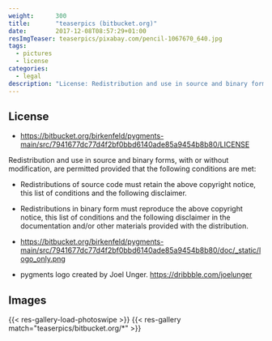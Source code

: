 ```yaml
---
weight:      300
title:       "teaserpics (bitbucket.org)"
date:        2017-12-08T08:57:29+01:00
resImgTeaser: teaserpics/pixabay.com/pencil-1067670_640.jpg
tags:
  - pictures
  - license
categories:
  - legal
description: "License: Redistribution and use in source and binary forms are permitted (conditions apply)"
---
```



## License
* https://bitbucket.org/birkenfeld/pygments-main/src/7941677dc77d4f2bf0bbd6140ade85a9454b8b80/LICENSE

Redistribution and use in source and binary forms, with or without
modification, are permitted provided that the following conditions are
met:

* Redistributions of source code must retain the above copyright
  notice, this list of conditions and the following disclaimer.

* Redistributions in binary form must reproduce the above copyright
  notice, this list of conditions and the following disclaimer in the
  documentation and/or other materials provided with the distribution.

* https://bitbucket.org/birkenfeld/pygments-main/src/7941677dc77d4f2bf0bbd6140ade85a9454b8b80/doc/_static/logo_only.png
* pygments logo created by Joel Unger. https://dribbble.com/joelunger


## Images
{{< res-gallery-load-photoswipe >}}
{{< res-gallery match="teaserpics/bitbucket.org/*" >}} 
